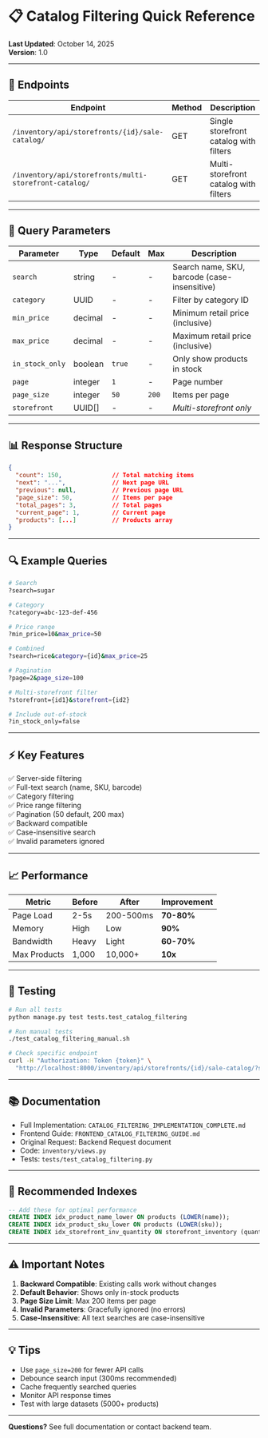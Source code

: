 # 📋 Catalog Filtering Quick Reference

**Last Updated**: October 14, 2025  
**Version**: 1.0

---

## 🔗 Endpoints

| Endpoint | Method | Description |
|----------|--------|-------------|
| `/inventory/api/storefronts/{id}/sale-catalog/` | GET | Single storefront catalog with filters |
| `/inventory/api/storefronts/multi-storefront-catalog/` | GET | Multi-storefront catalog with filters |

---

## 📝 Query Parameters

| Parameter | Type | Default | Max | Description |
|-----------|------|---------|-----|-------------|
| `search` | string | - | - | Search name, SKU, barcode (case-insensitive) |
| `category` | UUID | - | - | Filter by category ID |
| `min_price` | decimal | - | - | Minimum retail price (inclusive) |
| `max_price` | decimal | - | - | Maximum retail price (inclusive) |
| `in_stock_only` | boolean | `true` | - | Only show products in stock |
| `page` | integer | `1` | - | Page number |
| `page_size` | integer | `50` | `200` | Items per page |
| `storefront` | UUID[] | - | - | *Multi-storefront only* |

---

## 📊 Response Structure

```json
{
  "count": 150,              // Total matching items
  "next": "...",             // Next page URL
  "previous": null,          // Previous page URL
  "page_size": 50,           // Items per page
  "total_pages": 3,          // Total pages
  "current_page": 1,         // Current page
  "products": [...]          // Products array
}
```

---

## 🔍 Example Queries

```bash
# Search
?search=sugar

# Category
?category=abc-123-def-456

# Price range
?min_price=10&max_price=50

# Combined
?search=rice&category={id}&max_price=25

# Pagination
?page=2&page_size=100

# Multi-storefront filter
?storefront={id1}&storefront={id2}

# Include out-of-stock
?in_stock_only=false
```

---

## ⚡ Key Features

✅ Server-side filtering  
✅ Full-text search (name, SKU, barcode)  
✅ Category filtering  
✅ Price range filtering  
✅ Pagination (50 default, 200 max)  
✅ Backward compatible  
✅ Case-insensitive search  
✅ Invalid parameters ignored  

---

## 📈 Performance

| Metric | Before | After | Improvement |
|--------|--------|-------|-------------|
| Page Load | 2-5s | 200-500ms | **70-80%** |
| Memory | High | Low | **90%** |
| Bandwidth | Heavy | Light | **60-70%** |
| Max Products | 1,000 | 10,000+ | **10x** |

---

## 🧪 Testing

```bash
# Run all tests
python manage.py test tests.test_catalog_filtering

# Run manual tests
./test_catalog_filtering_manual.sh

# Check specific endpoint
curl -H "Authorization: Token {token}" \
  "http://localhost:8000/inventory/api/storefronts/{id}/sale-catalog/?search=sugar"
```

---

## 📚 Documentation

- Full Implementation: `CATALOG_FILTERING_IMPLEMENTATION_COMPLETE.md`
- Frontend Guide: `FRONTEND_CATALOG_FILTERING_GUIDE.md`
- Original Request: Backend Request document
- Code: `inventory/views.py`
- Tests: `tests/test_catalog_filtering.py`

---

## 🔧 Recommended Indexes

```sql
-- Add these for optimal performance
CREATE INDEX idx_product_name_lower ON products (LOWER(name));
CREATE INDEX idx_product_sku_lower ON products (LOWER(sku));
CREATE INDEX idx_storefront_inv_quantity ON storefront_inventory (quantity) WHERE quantity > 0;
```

---

## ⚠️ Important Notes

1. **Backward Compatible**: Existing calls work without changes
2. **Default Behavior**: Shows only in-stock products
3. **Page Size Limit**: Max 200 items per page
4. **Invalid Parameters**: Gracefully ignored (no errors)
5. **Case-Insensitive**: All text searches are case-insensitive

---

## 💡 Tips

- Use `page_size=200` for fewer API calls
- Debounce search input (300ms recommended)
- Cache frequently searched queries
- Monitor API response times
- Test with large datasets (5000+ products)

---

**Questions?** See full documentation or contact backend team.
